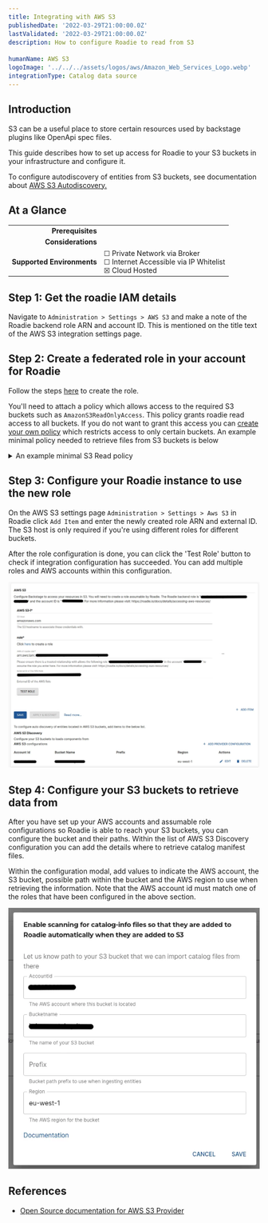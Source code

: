 ```yaml
---
title: Integrating with AWS S3
publishedDate: '2022-03-29T21:00:00.0Z'
lastValidated: '2022-03-29T21:00:00.0Z'
description: How to configure Roadie to read from S3

humanName: AWS S3
logoImage: '../../../assets/logos/aws/Amazon_Web_Services_Logo.webp'
integrationType: Catalog data source
---
```


## Introduction

S3 can be a useful place to store certain resources used by backstage plugins like OpenApi spec files.

This guide describes how to set up access for Roadie to your S3 buckets in your infrastructure and configure it.

To configure autodiscovery of entities from S3 buckets, see documentation about [AWS S3 Autodiscovery.](/docs/details/location-management#aws-s3-autodiscovery)

## At a Glance

|                            |                                                                                                  |
| -------------------------: | ------------------------------------------------------------------------------------------------ |
|          **Prerequisites** |                                                                                                  |
|         **Considerations** |                                                                                                  |
| **Supported Environments** | ☐ Private Network via Broker <br /> ☐ Internet Accessible via IP Whitelist <br /> ☒ Cloud Hosted |

## Step 1: Get the roadie IAM details

Navigate to `Administration > Settings > AWS S3` and make a note of the Roadie backend role ARN and account ID. This is mentioned on the title text of the AWS S3 integration settings page.

## Step 2: Create a federated role in your account for Roadie

Follow the steps [here](/docs/details/accessing-aws-resources) to create the role.

You'll need to attach a policy which allows access to the required S3 buckets such as `AmazonS3ReadOnlyAccess`. This policy grants roadie read access to all buckets.
If you do not want to grant this access you can [create your own policy](https://docs.aws.amazon.com/IAM/latest/UserGuide/access_policies_create-console.html)
which restricts access to only certain buckets. An example minimal policy needed to retrieve files from S3 buckets is below

<details>

<summary>An example minimal S3 Read policy</summary>

```json
{
  "Version": "2012-10-17",
  "Statement": [
    {
      "Effect": "Allow",
      "Action": ["s3:GetObject"],
      "Resource": "arn:aws:s3:::my-bucket/*"
    },
    {
      "Effect": "Allow",
      "Action": ["s3:ListBucket"],
      "Resource": "arn:aws:s3:::my-bucket"
    }
  ]
}
```

</details>

## Step 3: Configure your Roadie instance to use the new role

On the AWS S3 settings page `Administration > Settings > Aws S3` in Roadie click `Add Item` and enter the newly created
role ARN and external ID. The S3 host is only required if you're using different roles for different buckets.

After the role configuration is done, you can click the 'Test Role' button to check if integration configuration has succeeded. You can add multiple roles and AWS accounts within this configuration.

![Role Details](./role-details.webp)

## Step 4: Configure your S3 buckets to retrieve data from

After you have set up your AWS accounts and assumable role configurations so Roadie is able to reach your S3 buckets, you can configure the bucket and their paths. Within the list of AWS S3 Discovery configuration you can add the details where to retrieve catalog manifest files.

Within the configuration modal, add values to indicate the AWS account, the S3 bucket, possible path within the bucket and the AWS region to use when retrieving the information. Note that the AWS account id must match one of the roles that have been configured in the above section.

![aws-bucket-config.webp](aws-bucket-config.webp)

## References

- [Open Source documentation for AWS S3 Provider](https://backstage.io/docs/integrations/aws-s3/discovery/)
